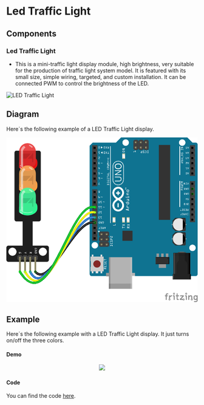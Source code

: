 # Led Traffic Light

## Components 
### Led Traffic Light

* This is a mini-traffic light display module, high brightness, very suitable for the production of traffic light system model. It is featured with its small size, simple wiring, targeted, and custom installation. It can be connected PWM to control the brightness of the LED.

<img title="LED Traffic Light" src="https://www.flyrobo.in/image/cache/catalog/led-traffic-lights-signal-module-digital-signal-output-traffic-light-module/led-traffic-lights-signal-module-digital-signal-output-traffic-light-module1-550x550.jpg" width=200/>

## Diagram

Here´s the following example of a LED Traffic Light display.

![LED Traffic Light diagram](./img/LED_Traffic_Light_diagram.png)

## Example

Here´s the following example with a LED Traffic Light display. It just turns on/off the three colors.

#### Demo
<p align="center"><img src="./img/LED_Traffic_Light_demo.gif"/></p>

#### Code

You can find the code [here](./LED_Traffic_Light.ino).
